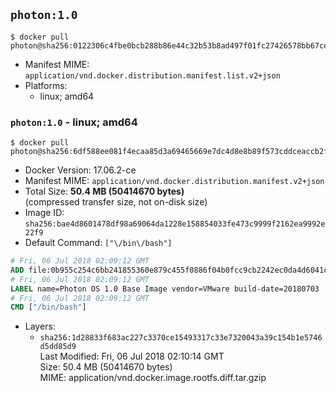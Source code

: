## `photon:1.0`

```console
$ docker pull photon@sha256:0122306c4fbe0bcb288b86e44c32b53b8ad497f01fc27426578bb67ceaf42447
```

-	Manifest MIME: `application/vnd.docker.distribution.manifest.list.v2+json`
-	Platforms:
	-	linux; amd64

### `photon:1.0` - linux; amd64

```console
$ docker pull photon@sha256:6df588ee081f4ecaa85d3a69465669e7dc4d8e8b89f573cddceaccb2f088d217
```

-	Docker Version: 17.06.2-ce
-	Manifest MIME: `application/vnd.docker.distribution.manifest.v2+json`
-	Total Size: **50.4 MB (50414670 bytes)**  
	(compressed transfer size, not on-disk size)
-	Image ID: `sha256:bae4d8601478df98a69064da1228e158854033fe473c9999f2162ea9992e22f9`
-	Default Command: `["\/bin\/bash"]`

```dockerfile
# Fri, 06 Jul 2018 02:09:12 GMT
ADD file:0b955c254c6bb241855360e879c455f0886f04b0fcc9cb2242ec0da4d6041c03 in / 
# Fri, 06 Jul 2018 02:09:12 GMT
LABEL name=Photon OS 1.0 Base Image vendor=VMware build-date=20180703
# Fri, 06 Jul 2018 02:09:12 GMT
CMD ["/bin/bash"]
```

-	Layers:
	-	`sha256:1d28833f683ac227c3370ce15493317c33e7320043a39c154b1e5746d5dd85d9`  
		Last Modified: Fri, 06 Jul 2018 02:10:14 GMT  
		Size: 50.4 MB (50414670 bytes)  
		MIME: application/vnd.docker.image.rootfs.diff.tar.gzip
